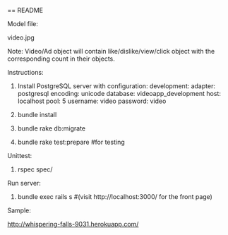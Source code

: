 == README

Model file:

video.jpg

Note:  Video/Ad object will contain like/dislike/view/click object with the corresponding count in their objects.  

Instructions:

1.  Install PostgreSQL server with configuration:
  development:
    adapter: postgresql
    encoding: unicode
    database: videoapp_development
    host: localhost
    pool: 5
    username: video
    password: video

2.  bundle install
3.  bundle rake db:migrate
4.  bundle rake test:prepare #for testing

Unittest:

1.  rspec spec/

Run server:

1.  bundle exec rails s  #(visit http://localhost:3000/ for the front page)

Sample:

http://whispering-falls-9031.herokuapp.com/
